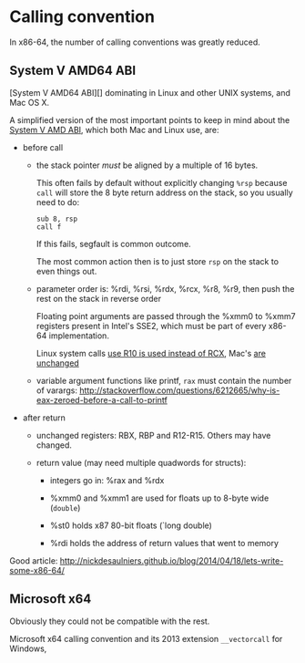 # Calling convention

In x86-64, the number of calling conventions was greatly reduced.

## System V AMD64 ABI

[System V AMD64 ABI][] dominating in Linux and other UNIX systems, and Mac OS X.

A simplified version of the most important points to keep in mind about the [System V AMD ABI](http://www.x86-64.org/documentation/abi.pdf), which both Mac and Linux use, are:

-   before call

    -   the stack pointer *must* be aligned by a multiple of 16 bytes.

        This often fails by default without explicitly changing `%rsp` because `call` will store the 8 byte return address on the stack, so you usually need to do:

            sub 8, rsp
            call f

        If this fails, segfault is common outcome.

        The most common action then is to just store `rsp` on the stack to even things out.

    -   parameter order is: %rdi, %rsi, %rdx, %rcx, %r8, %r9, then push the rest on the stack in reverse order

        Floating point arguments are passed through the %xmm0 to %xmm7 registers present in Intel's SSE2, which must be part of every x86-64 implementation.

        Linux system calls [use R10 is used instead of RCX](http://stackoverflow.com/questions/2535989/what-are-the-calling-conventions-for-unix-linux-system-calls-on-x86-64), Mac's [are unchanged](https://developer.apple.com/library/mac/documentation/DeveloperTools/Conceptual/LowLevelABI/140-x86-64_Function_Calling_Conventions/x86_64.html)

    -   variable argument functions like printf, `rax` must contain the number of varargs: <http://stackoverflow.com/questions/6212665/why-is-eax-zeroed-before-a-call-to-printf>

-   after return

    -   unchanged registers: RBX, RBP and R12-R15. Others may have changed.

    -   return value (may need multiple quadwords for structs):

        - integers go in: %rax and %rdx

        - %xmm0 and %xmm1 are used for floats up to 8-byte wide (`double`)

        - %st0 holds x87 80-bit floats (`long double)

        - %rdi holds the address of return values that went to memory

Good article: <http://nickdesaulniers.github.io/blog/2014/04/18/lets-write-some-x86-64/>

## Microsoft x64

Obviously they could not be compatible with the rest.

Microsoft x64 calling convention and its 2013 extension `__vectorcall` for Windows,
